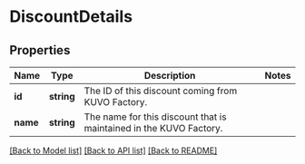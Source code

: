# DiscountDetails

## Properties
Name | Type | Description | Notes
------------ | ------------- | ------------- | -------------
**id** | **string** | The ID of this discount coming from KUVO Factory. | 
**name** | **string** | The name for this discount that is maintained in the KUVO Factory. | 

[[Back to Model list]](../../README.md#documentation-for-models) [[Back to API list]](../../README.md#documentation-for-api-endpoints) [[Back to README]](../../README.md)

